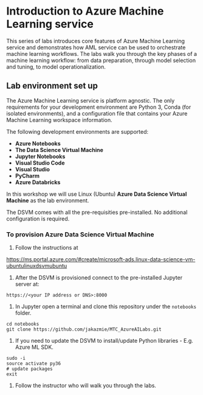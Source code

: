 # Introduction to Azure Machine Learning service
This series of labs introduces core features of Azure Machine Learning service and demonstrates how AML service can be used to orchestrate machine learning workflows. The labs  walk you through the key phases of a machine learning workflow: from data preparation, through model selection and tuning, to model operationalization.


## Lab environment set up

The Azure Machine Learning service is platform agnostic. The only requirements for your development environment are Python 3, Conda (for isolated environments), and a configuration file that contains your Azure Machine Learning workspace information.

The following development environments are supported: 
- **Azure Notebooks**
- **The Data Science Virtual Machine**
- **Jupyter Notebooks**
- **Visual Studio Code**
- **Visual Studio**
- **PyCharm**
- **Azure Databricks**

In this workshop we will use Linux (Ubuntu) **Azure Data Science Virtual Machine** as the lab environment.

The DSVM comes with all the pre-requisities pre-installed. No additional configuration is required.

### To provision Azure Data Science Virtual Machine

1. Follow the instructions at

https://ms.portal.azure.com/#create/microsoft-ads.linux-data-science-vm-ubuntulinuxdsvmubuntu


1. After the DSVM is provisioned connect to the pre-installed Jupyter server at:

`https://<your IP address or DNS>:8000`
  
1. In Jupyter open a terminal and clone this repository under the `notebooks` folder.
```
cd notebooks
git clone https://github.com/jakazmie/MTC_AzureAILabs.git
```

1. If you need to update the DSVM to install/update Python libraries - E.g. Azure ML SDK.
```
sudo -i
source activate py36
# update packages
exit
```


1. Follow the instructor who will walk you through the labs.

